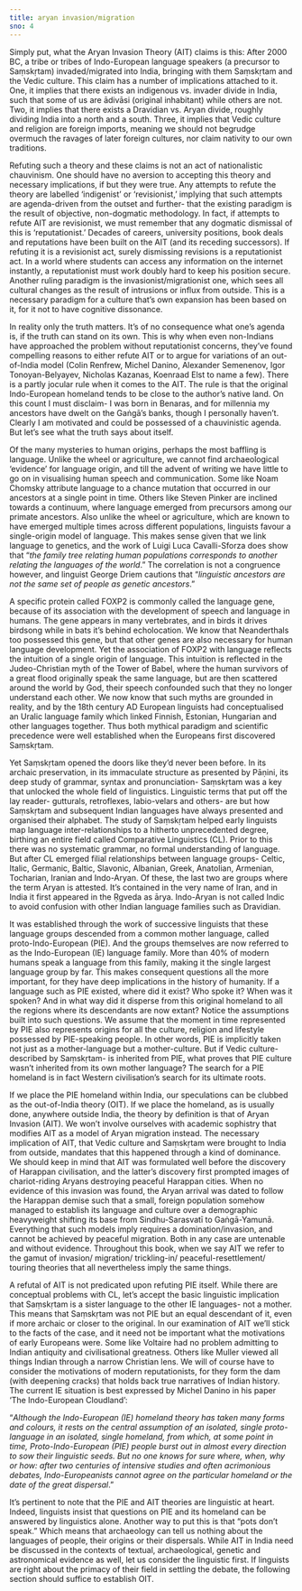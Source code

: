 ```yaml
---
title: aryan invasion/migration
sno: 4
---
```


Simply put, what the Aryan Invasion Theory (AIT) claims is this: After 2000 BC, a tribe or tribes of Indo-European language speakers (a precursor to Saṃskṛtam) invaded/migrated into India, bringing with them Saṃskṛtam and the Vedic culture. This claim has a number of implications attached to it. One, it implies that there exists an indigenous vs. invader divide in India, such that some of us are ādivāsi (original inhabitant) while others are not. Two, it implies that there exists a Dravidian vs. Aryan divide, roughly dividing India into a north and a south. Three, it implies that Vedic culture and religion are foreign imports, meaning we should not begrudge overmuch the ravages of later foreign cultures, nor claim nativity to our own traditions.

Refuting such a theory and these claims is not an act of nationalistic chauvinism. One should have no aversion to accepting this theory and necessary implications, if but they were true. Any attempts to refute the theory are labelled ‘indigenist’ or ‘revisionist,’ implying that such attempts are agenda-driven from the outset and further- that the existing paradigm is the result of objective, non-dogmatic methodology. In fact, if attempts to refute AIT are revisionist, we must remember that any dogmatic dismissal of this is ‘reputationist.’ Decades of careers, university positions, book deals and reputations have been built on the AIT (and its receding successors). If refuting it is a revisionist act, surely dismissing revisions is a reputationist act. In a world where students can access any information on the internet instantly, a reputationist must work doubly hard to keep his position secure. Another ruling paradigm is the invasionist/migrationist one, which sees all cultural changes as the result of intrusions or influx from outside. This is a necessary paradigm for a culture that’s own expansion has been based on it, for it not to have cognitive dissonance.

In reality only the truth matters. It’s of no consequence what one’s agenda is, if the truth can stand on its own. This is why when even non-Indians have approached the problem without reputationist concerns, they’ve found compelling reasons to either refute AIT or to argue for variations of an out-of-India model (Colin Renfrew, Michel Danino, Alexander Semenenov, Igor Tonoyan-Belyayev, Nicholas Kazanas, Koenraad Elst to name a few). There is a partly jocular rule when it comes to the AIT. The rule is that the original Indo-European homeland tends to be close to the author’s native land. On this count I must disclaim- I was born in Benaras, and for millennia my ancestors have dwelt on the Gaṅgā’s banks, though I personally haven’t. Clearly I am motivated and could be possessed of a chauvinistic agenda. But let’s see what the truth says about itself.

Of the many mysteries to human origins, perhaps the most baffling is language. Unlike the wheel or agriculture, we cannot find archaeological ‘evidence’ for language origin, and till the advent of writing we have little to go on in visualising human speech and communication. Some like Noam Chomsky attribute language to a chance mutation that occurred in our ancestors at a single point in time. Others like Steven Pinker are inclined towards a continuum, where language emerged from precursors among our primate ancestors. Also unlike the wheel or agriculture, which are known to have emerged multiple times across different populations, linguists favour a single-origin model of language. This makes sense given that we link language to genetics, and the work of Luigi Luca Cavalli-Sforza does show that “*the family tree relating human populations corresponds to another relating the languages of the world*.” The correlation is not a congruence however, and linguist George Driem cautions that “*linguistic ancestors are not the same set of people as genetic ancestors*.”

A specific protein called FOXP2 is commonly called the language gene, because of its association with the development of speech and language in humans. The gene appears in many vertebrates, and in birds it drives birdsong while in bats it’s behind echolocation. We know that Neanderthals too possessed this gene, but that other genes are also necessary for human language development. Yet the association of FOXP2 with language reflects the intuition of a single origin of language. This intuition is reflected in the Judeo-Christian myth of the Tower of Babel, where the human survivors of a great flood originally speak the same language, but are then scattered around the world by God, their speech confounded such that they no longer understand each other. We now know that such myths are grounded in reality, and by the 18th century AD European linguists had conceptualised an Uralic language family which linked Finnish, Estonian, Hungarian and other languages together. Thus both mythical paradigm and scientific precedence were well established when the Europeans first discovered Saṃskṛtam.

Yet Saṃskṛtam opened the doors like they’d never been before. In its archaic preservation, in its immaculate structure as presented by Pāṇini, its deep study of grammar, syntax and pronunciation- Saṃskṛtam was a key that unlocked the whole field of linguistics. Linguistic terms that put off the lay reader- gutturals, retroflexes, labio-velars and others- are but how Saṃskṛtam and subsequent Indian languages have always presented and organised their alphabet. The study of Saṃskṛtam helped early linguists map language inter-relationships to a hitherto unprecedented degree, birthing an entire field called Comparative Linguistics (CL). Prior to this there was no systematic grammar, no formal understanding of language. But after CL emerged filial relationships between language groups- Celtic, Italic, Germanic, Baltic, Slavonic, Albanian, Greek, Anatolian, Armenian, Tocharian, Iranian and Indo-Aryan. Of these, the last two are groups where the term Aryan is attested. It’s contained in the very name of Iran, and in India it first appeared in the Ṛgveda as ārya. Indo-Aryan is not called Indic to avoid confusion with other Indian language families such as Dravidian.

It was established through the work of successive linguists that these language groups descended from a common mother language, called proto-Indo-European (PIE). And the groups themselves are now referred to as the Indo-European (IE) language family. More than 40% of modern humans speak a language from this family, making it the single largest language group by far. This makes consequent questions all the more important, for they have deep implications in the history of humanity. If a language such as PIE existed, where did it exist? Who spoke it? When was it spoken? And in what way did it disperse from this original homeland to all the regions where its descendants are now extant? Notice the assumptions built into such questions. We assume that the moment in time represented by PIE also represents origins for all the culture, religion and lifestyle possessed by PIE-speaking people. In other words, PIE is implicitly taken not just as a mother-language but a mother-culture. But if Vedic culture- described by Saṃskṛtam- is inherited from PIE, what proves that PIE culture wasn’t inherited from its own mother language? The search for a PIE homeland is in fact Western civilisation’s search for its ultimate roots.

If we place the PIE homeland within India, our speculations can be clubbed as the out-of-India theory (OIT). If we place the homeland, as is usually done, anywhere outside India, the theory by definition is that of Aryan Invasion (AIT). We won’t involve ourselves with academic sophistry that modifies AIT as a model of Aryan migration instead. The necessary implication of AIT, that Vedic culture and Saṃskṛtam were brought to India from outside, mandates that this happened through a kind of dominance. We should keep in mind that AIT was formulated well before the discovery of Harappan civilisation, and the latter’s discovery first prompted images of chariot-riding Aryans destroying peaceful Harappan cities. When no evidence of this invasion was found, the Aryan arrival was dated to follow the Harappan demise such that a small, foreign population somehow managed to establish its language and culture over a demographic heavyweight shifting its base from Sindhu-Sarasvatī to Gaṅgā-Yamunā. Everything that such models imply requires a domination/invasion, and cannot be achieved by peaceful migration. Both in any case are untenable and without evidence. Throughout this book, when we say AIT we refer to the gamut of invasion/ migration/ trickling-in/ peaceful-resettlement/ touring theories that all nevertheless imply the same things.

A refutal of AIT is not predicated upon refuting PIE itself. While there are conceptual problems with CL, let’s accept the basic linguistic implication that Saṃskṛtam is a sister language to the other IE languages- not a mother. This means that Saṃskṛtam was not PIE but an equal descendant of it, even if more archaic or closer to the original. In our examination of AIT we’ll stick to the facts of the case, and it need not be important what the motivations of early Europeans were. Some like Voltaire had no problem admitting to Indian antiquity and civilisational greatness. Others like Muller viewed all things Indian through a narrow Christian lens. We will of course have to consider the motivations of modern reputationists, for they form the dam (with deepening cracks) that holds back true narratives of Indian history. The current IE situation is best expressed by Michel Danino in his paper ‘The Indo-European Cloudland’:

“*Although the Indo-European (IE) homeland theory has taken many forms and colours, it rests on the central assumption of an isolated, single proto-language in an isolated, single homeland, from which, at some point in time, Proto-Indo-European (PIE) people burst out in almost every direction to sow their linguistic seeds. But no one knows for sure where, when, why or how: after two centuries of intensive studies and often acrimonious debates, Indo-Europeanists cannot agree on the particular homeland or the date of the great dispersal*.”

It’s pertinent to note that the PIE and AIT theories are linguistic at heart. Indeed, linguists insist that questions on PIE and its homeland can be answered by linguistics alone. Another way to put this is that “pots don’t speak.” Which means that archaeology can tell us nothing about the languages of people, their origins or their dispersals. While AIT in India need be discussed in the contexts of textual, archaeological, genetic and astronomical evidence as well, let us consider the linguistic first. If linguists are right about the primacy of their field in settling the debate, the following section should suffice to establish OIT.